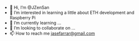 - 👋 Hi, I’m @JZenSan
- 👀 I’m interested in learning a little about ETH development and Raspberry Pi
- 🌱 I’m currently learning ...
- 💞️ I’m looking to collaborate on ...
- 📫 How to reach me jasefarrar@gmail.com

<!---
JZenSan/JZenSan is a ✨ special ✨ repository because its `README.md` (this file) appears on your GitHub profile.
You can click the Preview link to take a look at your changes.
--->
